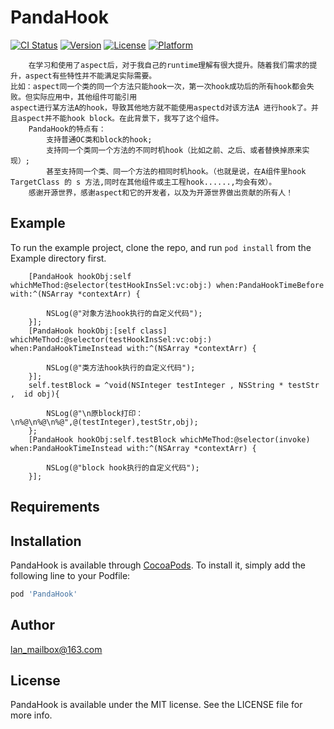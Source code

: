 # PandaHook

[![CI Status](https://img.shields.io/travis/lan_mailbox@163.com/PandaHook.svg?style=flat)](https://travis-ci.org/lan_mailbox@163.com/PandaHook)
[![Version](https://img.shields.io/cocoapods/v/PandaHook.svg?style=flat)](https://cocoapods.org/pods/PandaHook)
[![License](https://img.shields.io/cocoapods/l/PandaHook.svg?style=flat)](https://cocoapods.org/pods/PandaHook)
[![Platform](https://img.shields.io/cocoapods/p/PandaHook.svg?style=flat)](https://cocoapods.org/pods/PandaHook)
```
    在学习和使用了aspect后，对于我自己的runtime理解有很大提升。随着我们需求的提升，aspect有些特性并不能满足实际需要。
比如：aspect同一个类的同一个方法只能hook一次，第一次hook成功后的所有hook都会失败。但实际应用中，其他组件可能引用
aspect进行某方法A的hook，导致其他地方就不能使用aspectd对该方法A 进行hook了。并且aspect并不能hook block。在此背景下，我写了这个组件。
    PandaHook的特点有：
        支持普通OC类和block的hook;
        支持同一个类同一个方法的不同时机hook（比如之前、之后、或者替换掉原来实现）;
        甚至支持同一个类、同一个方法的相同时机hook。（也就是说，在A组件里hook TargetClass 的 s 方法,同时在其他组件或主工程hook......,均会有效）。
    感谢开源世界，感谢aspect和它的开发者，以及为开源世界做出贡献的所有人！
```
## Example

To run the example project, clone the repo, and run `pod install` from the Example directory first.
```objc
    [PandaHook hookObj:self whichMeThod:@selector(testHookInsSel:vc:obj:) when:PandaHookTimeBefore with:^(NSArray *contextArr) {

        NSLog(@"对象方法hook执行的自定义代码");
    }];
    [PandaHook hookObj:[self class] whichMeThod:@selector(testHookInsSel:vc:obj:) when:PandaHookTimeInstead with:^(NSArray *contextArr) {

        NSLog(@"类方法hook执行的自定义代码");
    }];
    self.testBlock = ^void(NSInteger testInteger , NSString * testStr ,  id obj){
        
        NSLog(@"\n原block打印：\n%@\n%@\n%@",@(testInteger),testStr,obj);
    };
    [PandaHook hookObj:self.testBlock whichMeThod:@selector(invoke) when:PandaHookTimeInstead with:^(NSArray *contextArr) {
       
        NSLog(@"block hook执行的自定义代码");
    }];
```

## Requirements

## Installation

PandaHook is available through [CocoaPods](https://cocoapods.org). To install
it, simply add the following line to your Podfile:

```ruby
pod 'PandaHook'
```

## Author

lan_mailbox@163.com

## License

PandaHook is available under the MIT license. See the LICENSE file for more info.
